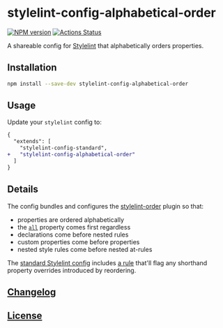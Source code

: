 # stylelint-config-alphabetical-order

[![NPM version](https://img.shields.io/npm/v/stylelint-config-alphabetical-order.svg)](https://www.npmjs.com/package/stylelint-config-alphabetical-order) [![Actions Status](https://github.com/jeddy3/stylelint-config-alphabetical-order/workflows/node-ci/badge.svg)](https://github.com/jeddy3/stylelint-config-alphabetical-order/actions)

A shareable config for [Stylelint](https://stylelint.io) that alphabetically orders properties.

## Installation

```bash
npm install --save-dev stylelint-config-alphabetical-order
```

## Usage

Update your `stylelint` config to:

```diff json
{
  "extends": [
    "stylelint-config-standard",
+   "stylelint-config-alphabetical-order"
  ]
}
```

## Details

The config bundles and configures the [stylelint-order](https://www.npmjs.com/package/stylelint-order) plugin so that:

- properties are ordered alphabetically
- the [`all`](https://drafts.csswg.org/css-cascade/#all-shorthand) property comes first regardless
- declarations come before nested rules
- custom properties come before properties
- nested style rules come before nested at-rules

The [standard Stylelint config](https://www.npmjs.com/package/stylelint-config-standard) includes [a rule](https://stylelint.io/user-guide/rules/declaration-block-no-shorthand-property-overrides) that'll flag any shorthand property overrides introduced by reordering.

## [Changelog](CHANGELOG.md)

## [License](LICENSE)
